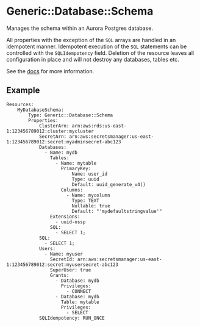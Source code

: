 # Generic::Database::Schema

Manages the schema within an Aurora Postgres database.

All properties with the exception of the `SQL` arrays are handled in an idempotent manner. Idempotent execution of the `SQL` statements can be controlled with the `SQLIdempotency` field. Deletion of the resource leaves all configuration in place and will not destroy any databases, tables etc.

See the [docs](docs) for more information.

## Example

```
Resources:
    MyDatabaseSchema:
        Type: Generic::Database::Schema
        Properties:
            ClusterArn: arn:aws:rds:us-east-1:123456789012:cluster:mycluster
            SecretArn: arn:aws:secretsmanager:us-east-1:123456789012:secret:myadminsecret-abc123
            Databases:
              - Name: mydb
                Tables:
                  - Name: mytable
                    PrimaryKey:
                        Name: user_id
                        Type: uuid
                        Default: uuid_generate_v4()
                    Columns:
                      - Name: mycolumn
                        Type: TEXT
                        Nullable: true
                        Default: "'mydefaultstringvalue'"
                Extensions:
                  - uuid-ossp
                SQL:
                  - SELECT 1;
            SQL:
              - SELECT 1;
            Users:
              - Name: myuser
                SecretId: arn:aws:secretsmanager:us-east-1:123456789012:secret:myusersecret-abc123
                SuperUser: true
                Grants:
                  - Database: mydb
                    Privileges:
                      - CONNECT
                  - Database: mydb
                    Table: mytable
                    Privileges:
                      - SELECT
            SQLIdempotency: RUN_ONCE
```
